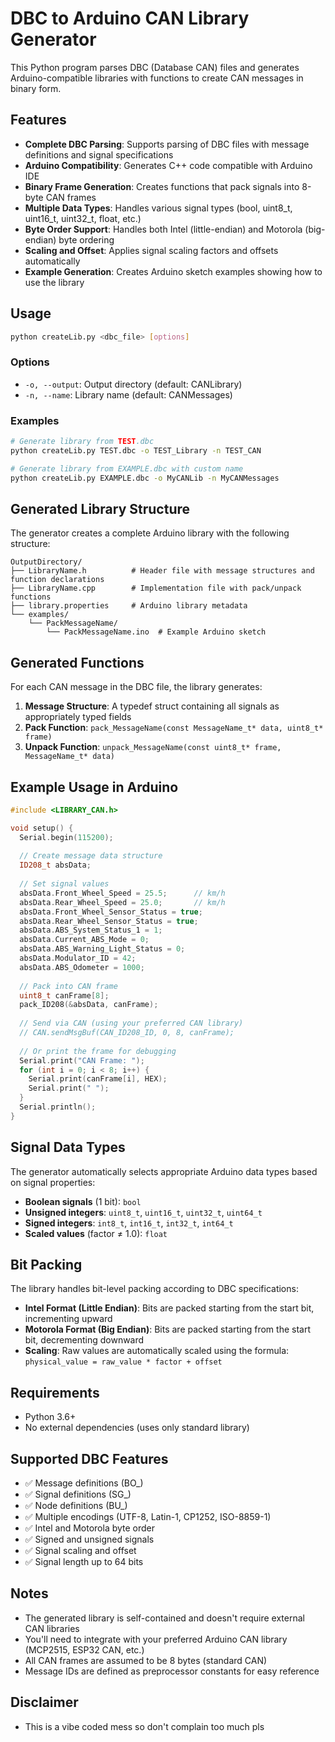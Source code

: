 # DBC to Arduino CAN Library Generator

This Python program parses DBC (Database CAN) files and generates Arduino-compatible libraries with functions to create CAN messages in binary form.

## Features

- **Complete DBC Parsing**: Supports parsing of DBC files with message definitions and signal specifications
- **Arduino Compatibility**: Generates C++ code compatible with Arduino IDE
- **Binary Frame Generation**: Creates functions that pack signals into 8-byte CAN frames
- **Multiple Data Types**: Handles various signal types (bool, uint8_t, uint16_t, uint32_t, float, etc.)
- **Byte Order Support**: Handles both Intel (little-endian) and Motorola (big-endian) byte ordering
- **Scaling and Offset**: Applies signal scaling factors and offsets automatically
- **Example Generation**: Creates Arduino sketch examples showing how to use the library

## Usage

```bash
python createLib.py <dbc_file> [options]
```

### Options

- `-o, --output`: Output directory (default: CANLibrary)
- `-n, --name`: Library name (default: CANMessages)

### Examples

```bash
# Generate library from TEST.dbc
python createLib.py TEST.dbc -o TEST_Library -n TEST_CAN

# Generate library from EXAMPLE.dbc with custom name
python createLib.py EXAMPLE.dbc -o MyCANLib -n MyCANMessages
```

## Generated Library Structure

The generator creates a complete Arduino library with the following structure:

```
OutputDirectory/
├── LibraryName.h          # Header file with message structures and function declarations
├── LibraryName.cpp        # Implementation file with pack/unpack functions
├── library.properties     # Arduino library metadata
└── examples/
    └── PackMessageName/
        └── PackMessageName.ino  # Example Arduino sketch
```

## Generated Functions

For each CAN message in the DBC file, the library generates:

1. **Message Structure**: A typedef struct containing all signals as appropriately typed fields
2. **Pack Function**: `pack_MessageName(const MessageName_t* data, uint8_t* frame)`
3. **Unpack Function**: `unpack_MessageName(const uint8_t* frame, MessageName_t* data)`

## Example Usage in Arduino

```cpp
#include <LIBRARY_CAN.h>

void setup() {
  Serial.begin(115200);
  
  // Create message data structure
  ID208_t absData;
  
  // Set signal values
  absData.Front_Wheel_Speed = 25.5;      // km/h
  absData.Rear_Wheel_Speed = 25.0;       // km/h
  absData.Front_Wheel_Sensor_Status = true;
  absData.Rear_Wheel_Sensor_Status = true;
  absData.ABS_System_Status_1 = 1;
  absData.Current_ABS_Mode = 0;
  absData.ABS_Warning_Light_Status = 0;
  absData.Modulator_ID = 42;
  absData.ABS_Odometer = 1000;
  
  // Pack into CAN frame
  uint8_t canFrame[8];
  pack_ID208(&absData, canFrame);
  
  // Send via CAN (using your preferred CAN library)
  // CAN.sendMsgBuf(CAN_ID208_ID, 0, 8, canFrame);
  
  // Or print the frame for debugging
  Serial.print("CAN Frame: ");
  for (int i = 0; i < 8; i++) {
    Serial.print(canFrame[i], HEX);
    Serial.print(" ");
  }
  Serial.println();
}
```

## Signal Data Types

The generator automatically selects appropriate Arduino data types based on signal properties:

- **Boolean signals** (1 bit): `bool`
- **Unsigned integers**: `uint8_t`, `uint16_t`, `uint32_t`, `uint64_t`
- **Signed integers**: `int8_t`, `int16_t`, `int32_t`, `int64_t`  
- **Scaled values** (factor ≠ 1.0): `float`

## Bit Packing

The library handles bit-level packing according to DBC specifications:

- **Intel Format (Little Endian)**: Bits are packed starting from the start bit, incrementing upward
- **Motorola Format (Big Endian)**: Bits are packed starting from the start bit, decrementing downward
- **Scaling**: Raw values are automatically scaled using the formula: `physical_value = raw_value * factor + offset`

## Requirements

- Python 3.6+
- No external dependencies (uses only standard library)

## Supported DBC Features

- ✅ Message definitions (BO_)
- ✅ Signal definitions (SG_)
- ✅ Node definitions (BU_)
- ✅ Multiple encodings (UTF-8, Latin-1, CP1252, ISO-8859-1)
- ✅ Intel and Motorola byte order
- ✅ Signed and unsigned signals
- ✅ Signal scaling and offset
- ✅ Signal length up to 64 bits

## Notes

- The generated library is self-contained and doesn't require external CAN libraries
- You'll need to integrate with your preferred Arduino CAN library (MCP2515, ESP32 CAN, etc.)
- All CAN frames are assumed to be 8 bytes (standard CAN)
- Message IDs are defined as preprocessor constants for easy reference

## Disclaimer

- This is a vibe coded mess so don't complain too much pls